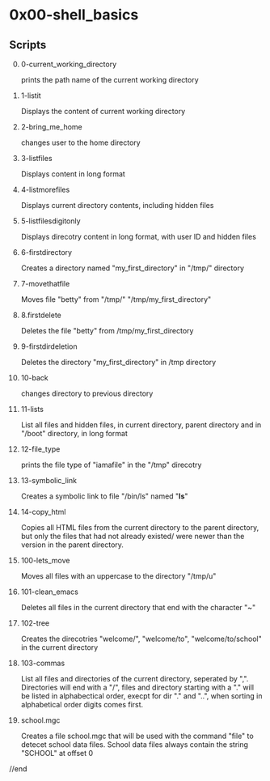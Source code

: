 # 0x00-shell_basics

## Scripts

0. 0-current_working_directory

	prints the path name of the current working directory

1. 1-listit
	
	Displays the content of current working directory

2. 2-bring_me_home 
	
	changes user to the home directory

3. 3-listfiles

	Displays content in long format

4. 4-listmorefiles
	
	Displays current directory contents, including hidden files

5. 5-listfilesdigitonly

	Displays direcotry content in long format, with user ID and hidden files

6. 6-firstdirectory

	Creates a directory named "my_first_directory" in "/tmp/" directory

7. 7-movethatfile

	Moves file "betty" from "/tmp/" "/tmp/my_first_directory"

8. 8.firstdelete

	Deletes the file "betty" from /tmp/my_first_directory

9. 9-firstdirdeletion

	Deletes the directory "my_first_directory" in /tmp directory

10. 10-back

	changes directory to previous directory

11. 11-lists

	List all files and hidden files, in current directory, parent directory and in "/boot" directory, in long format


12. 12-file_type

	prints the file type of "iamafile" in the "/tmp" direcotry

13. 13-symbolic_link

	Creates a symbolic link to file "/bin/ls" named "__ls__"

14. 14-copy_html

	Copies all HTML files from the current directory to the parent directory, but only the files that had not already existed/ were newer than the version in the parent directory.

15. 100-lets_move

	Moves all files with an uppercase to the directory "/tmp/u"

16. 101-clean_emacs

	Deletes all files in the current directory that end with the character "~"

17. 102-tree

	Creates the direcotries "welcome/", "welcome/to", "welcome/to/school" in the current directory

18. 103-commas

	List all files and directories of the current directory, seperated by ",". Directories will end with a "/", files and directory starting with a "." will be listed in alphabectical order, execpt for dir "." and "..", when sorting in alphabetical order digits comes first.

19. school.mgc

	Creates a file school.mgc that will be used with the command "file" to detecet school data files. School data files always contain the string "SCHOOL" at offset 0

//end
